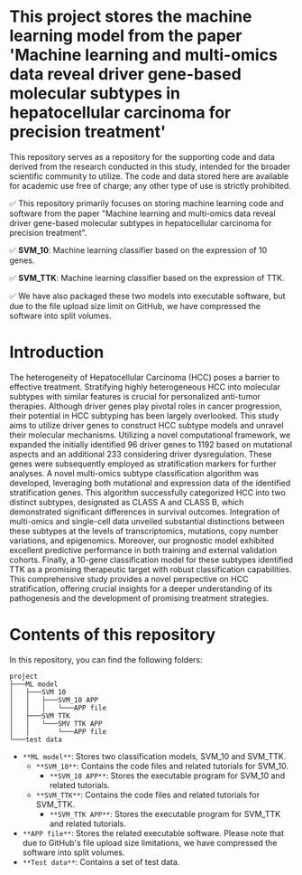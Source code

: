 # This project stores the machine learning model from the paper 'Machine learning and multi-omics data reveal driver gene-based molecular subtypes in hepatocellular carcinoma for precision treatment'
This repository serves as a repository for the supporting code and data derived from the research conducted in this study, intended for the broader scientific community to utilize. The code and data stored here are available for academic use free of charge; any other type of use is strictly prohibited.

✅
This repository primarily focuses on storing machine learning code and software from the paper "Machine learning and multi-omics data reveal driver gene-based molecular subtypes in hepatocellular carcinoma for precision treatment".

✅
 **SVM_10**: Machine learning classifier based on the expression of 10 genes.
 
✅
 **SVM_TTK**: Machine learning classifier based on the expression of TTK.
 
✅
 We have also packaged these two models into executable software, but due to the file upload size limit on GitHub, we have compressed the software into split volumes.

# Introduction

The heterogeneity of Hepatocellular Carcinoma (HCC) poses a barrier to effective treatment. Stratifying highly heterogeneous HCC into molecular subtypes with similar features is crucial for personalized anti-tumor therapies. Although driver genes play pivotal roles in cancer progression, their potential in HCC subtyping has been largely overlooked. This study aims to utilize driver genes to construct HCC subtype models and unravel their molecular mechanisms. Utilizing a novel computational framework, we expanded the initially identified 96 driver genes to 1192 based on mutational aspects and an additional 233 considering driver dysregulation. These genes were subsequently employed as stratification markers for further analyses. A novel multi-omics subtype classification algorithm was developed, leveraging both mutational and expression data of the identified stratification genes. This algorithm successfully categorized HCC into two distinct subtypes, designated as CLASS A and CLASS B, which demonstrated significant differences in survival outcomes. Integration of multi-omics and single-cell data unveiled substantial distinctions between these subtypes at the levels of transcriptomics, mutations, copy number variations, and epigenomics. Moreover, our prognostic model exhibited excellent predictive performance in both training and external validation cohorts. Finally, a 10-gene classification model for these subtypes identified TTK as a promising therapeutic target with robust classification capabilities. This comprehensive study provides a novel perspective on HCC stratification, offering crucial insights for a deeper understanding of its pathogenesis and the development of promising treatment strategies.

# Contents of this repository
In this repository, you can find the following folders:
```
project
├───ML model
│   ├───SVM 10 
│   │   ├───SVM_10 APP
│   │   │   └───APP file
│   ├───SVM TTK
│   │   └───SMV TTK APP
│   │       └───APP file
└───test data
```


- `**ML model**`: Stores two classification models, SVM_10 and SVM_TTK.
  - `**SVM_10**`: Contains the code files and related tutorials for SVM_10.
    - `**SVM_10 APP**`: Stores the executable program for SVM_10 and related tutorials.
  - `**SVM_TTK**`: Contains the code files and related tutorials for SVM_TTK.
    - `**SVM_TTK APP**`: Stores the executable program for SVM_TTK and related tutorials.
- `**APP file**`: Stores the related executable software. Please note that due to GitHub's file upload size limitations, we have compressed the software into split volumes.
- `**Test data**`: Contains a set of test data.
